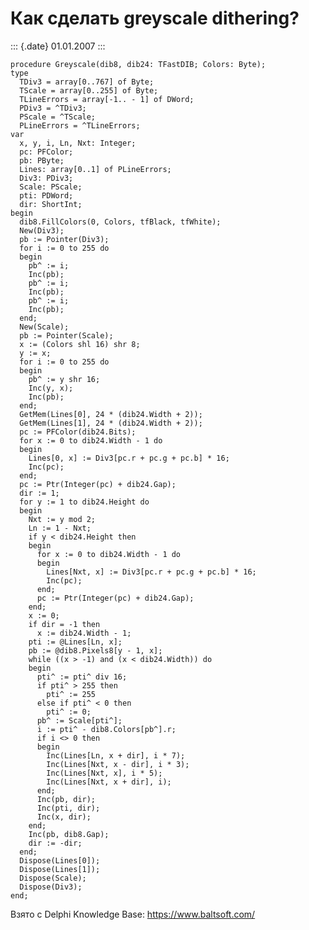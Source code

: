 Как сделать greyscale dithering?
================================

::: {.date}
01.01.2007
:::

    procedure Greyscale(dib8, dib24: TFastDIB; Colors: Byte);
    type
      TDiv3 = array[0..767] of Byte;
      TScale = array[0..255] of Byte;
      TLineErrors = array[-1.. - 1] of DWord;
      PDiv3 = ^TDiv3;
      PScale = ^TScale;
      PLineErrors = ^TLineErrors;
    var
      x, y, i, Ln, Nxt: Integer;
      pc: PFColor;
      pb: PByte;
      Lines: array[0..1] of PLineErrors;
      Div3: PDiv3;
      Scale: PScale;
      pti: PDWord;
      dir: ShortInt;
    begin
      dib8.FillColors(0, Colors, tfBlack, tfWhite);
      New(Div3);
      pb := Pointer(Div3);
      for i := 0 to 255 do
      begin
        pb^ := i;
        Inc(pb);
        pb^ := i;
        Inc(pb);
        pb^ := i;
        Inc(pb);
      end;
      New(Scale);
      pb := Pointer(Scale);
      x := (Colors shl 16) shr 8;
      y := x;
      for i := 0 to 255 do
      begin
        pb^ := y shr 16;
        Inc(y, x);
        Inc(pb);
      end;
      GetMem(Lines[0], 24 * (dib24.Width + 2));
      GetMem(Lines[1], 24 * (dib24.Width + 2));
      pc := PFColor(dib24.Bits);
      for x := 0 to dib24.Width - 1 do
      begin
        Lines[0, x] := Div3[pc.r + pc.g + pc.b] * 16;
        Inc(pc);
      end;
      pc := Ptr(Integer(pc) + dib24.Gap);
      dir := 1;
      for y := 1 to dib24.Height do
      begin
        Nxt := y mod 2;
        Ln := 1 - Nxt;
        if y < dib24.Height then
        begin
          for x := 0 to dib24.Width - 1 do
          begin
            Lines[Nxt, x] := Div3[pc.r + pc.g + pc.b] * 16;
            Inc(pc);
          end;
          pc := Ptr(Integer(pc) + dib24.Gap);
        end;
        x := 0;
        if dir = -1 then
          x := dib24.Width - 1;
        pti := @Lines[Ln, x];
        pb := @dib8.Pixels8[y - 1, x];
        while ((x > -1) and (x < dib24.Width)) do
        begin
          pti^ := pti^ div 16;
          if pti^ > 255 then
            pti^ := 255
          else if pti^ < 0 then
            pti^ := 0;
          pb^ := Scale[pti^];
          i := pti^ - dib8.Colors[pb^].r;
          if i <> 0 then
          begin
            Inc(Lines[Ln, x + dir], i * 7);
            Inc(Lines[Nxt, x - dir], i * 3);
            Inc(Lines[Nxt, x], i * 5);
            Inc(Lines[Nxt, x + dir], i);
          end;
          Inc(pb, dir);
          Inc(pti, dir);
          Inc(x, dir);
        end;
        Inc(pb, dib8.Gap);
        dir := -dir;
      end;
      Dispose(Lines[0]);
      Dispose(Lines[1]);
      Dispose(Scale);
      Dispose(Div3);
    end;

Взято с Delphi Knowledge Base: <https://www.baltsoft.com/>
